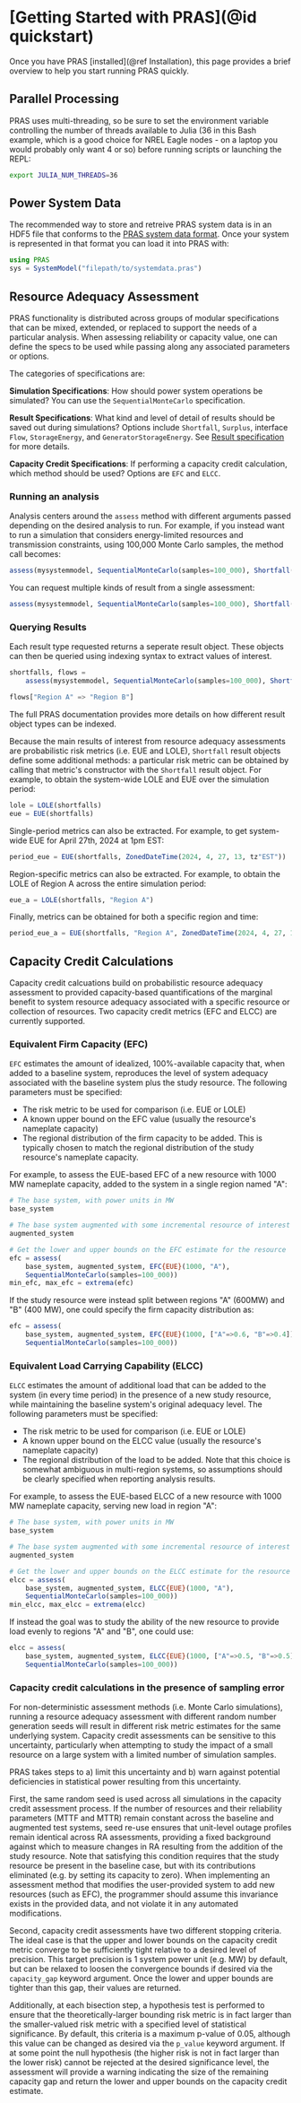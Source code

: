 # [Getting Started with PRAS](@id quickstart)

Once you have PRAS [installed](@ref Installation), this page provides a brief overview to help you start running PRAS quickly.

## Parallel Processing

PRAS uses multi-threading, so be sure to set the environment variable controlling the number of threads available to Julia (36 in this Bash example, which is a good choice for NREL Eagle nodes - on a laptop you would probably only want 4 or so) before running scripts or launching the REPL:

```sh
export JULIA_NUM_THREADS=36
```

## Power System Data

The recommended way to store and retreive PRAS system data is in an HDF5 file that conforms to the [PRAS system data format](./SystemModel_HDF5_spec.md). Once your system is represented in that format you can load it into PRAS with:

```julia
using PRAS
sys = SystemModel("filepath/to/systemdata.pras")
```

## Resource Adequacy Assessment

PRAS functionality is distributed across groups of modular specifications that can be mixed, extended, or replaced to support the needs of a particular analysis. When assessing reliability or capacity value, one can define the specs to be used while passing along any associated parameters or options.

The categories of specifications are:

**Simulation Specifications**: How should power system operations be simulated? You can use the `SequentialMonteCarlo` specification.

**Result Specifications**: What kind and level of detail of results should be saved out during simulations? Options include `Shortfall`, `Surplus`, interface `Flow`, `StorageEnergy`, and `GeneratorStorageEnergy`. See [Result specification](./PRAS/results.md) for more details.

**Capacity Credit Specifications**: If performing a capacity credit calculation, which method should be used? Options are `EFC` and `ELCC`.

### Running an analysis

Analysis centers around the `assess` method with different arguments passed depending on the desired analysis to run. For example, if you instead want to run a simulation that considers energy-limited resources and transmission constraints, using 100,000 Monte Carlo samples, the method call becomes:

```julia
assess(mysystemmodel, SequentialMonteCarlo(samples=100_000), Shortfall())
```

You can request multiple kinds of result from a single assessment:

```julia
assess(mysystemmodel, SequentialMonteCarlo(samples=100_000), Shortfall(), Flow())
```

### Querying Results

Each result type requested returns a seperate result object. These objects can then be queried using indexing syntax to extract values of interest.

```julia
shortfalls, flows =
    assess(mysystemmodel, SequentialMonteCarlo(samples=100_000), Shortfall(), Flow())

flows["Region A" => "Region B"]
```

The full PRAS documentation provides more details on how different result object types can be indexed.

Because the main results of interest from resource adequacy assessments are probabilistic risk metrics (i.e. EUE and LOLE), `Shortfall` result objects
define some additional methods: a particular risk metric can be obtained by calling that metric's constructor with the `Shortfall` result object. For example, to obtain the system-wide LOLE and EUE over the simulation period:

```julia
lole = LOLE(shortfalls)
eue = EUE(shortfalls)
```

Single-period metrics can also be extracted. For example, to get system-wide EUE for April 27th, 2024 at 1pm EST:

```julia
period_eue = EUE(shortfalls, ZonedDateTime(2024, 4, 27, 13, tz"EST"))
```

Region-specific metrics can also be extracted. For example, to obtain the LOLE of Region A across the entire simulation period:

```julia
eue_a = LOLE(shortfalls, "Region A")
```

Finally, metrics can be obtained for both a specific region and time:

```julia
period_eue_a = EUE(shortfalls, "Region A", ZonedDateTime(2024, 4, 27, 13, tz"EST"))
```

## Capacity Credit Calculations

Capacity credit calcuations build on probabilistic resource adequacy assessment to provided capacity-based quantifications of the marginal benefit to system resource adequacy associated with a specific resource or collection of resources. Two capacity credit metrics (EFC and ELCC) are currently supported.

### Equivalent Firm Capacity (EFC)

`EFC` estimates the amount of idealized, 100%-available capacity that, when added to a baseline system, reproduces the level of system adequacy associated
with the baseline system plus the study resource. The following parameters must be specified:

 - The risk metric to be used for comparison (i.e. EUE or LOLE)
 - A known upper bound on the EFC value (usually the resource's nameplate
   capacity)
 - The regional distribution of the firm capacity to be added. This is
   typically chosen to match the regional distribution of the study resource's
   nameplate capacity.

For example, to assess the EUE-based EFC of a new resource with 1000 MW nameplate capacity, added to the system in a single region named "A":

```julia
# The base system, with power units in MW
base_system

# The base system augmented with some incremental resource of interest
augmented_system

# Get the lower and upper bounds on the EFC estimate for the resource
efc = assess(
    base_system, augmented_system, EFC{EUE}(1000, "A"),
    SequentialMonteCarlo(samples=100_000))
min_efc, max_efc = extrema(efc)
```

If the study resource were instead split between regions "A" (600MW) and "B" (400 MW), one could specify the firm capacity distribution as:

```julia
efc = assess(
    base_system, augmented_system, EFC{EUE}(1000, ["A"=>0.6, "B"=>0.4]),
    SequentialMonteCarlo(samples=100_000))
```

### Equivalent Load Carrying Capability (ELCC)

`ELCC` estimates the amount of additional load that can be added to the system (in every time period) in the presence of a new study resource, while maintaining the baseline system's original adequacy level. The following parameters must be specified:

 - The risk metric to be used for comparison (i.e. EUE or LOLE)
 - A known upper bound on the ELCC value (usually the resource's nameplate
   capacity)
 - The regional distribution of the load to be added. Note that this choice is
   somewhat ambiguous in multi-region systems, so assumptions should be clearly
   specified when reporting analysis results.

For example, to assess the EUE-based ELCC of a new resource with 1000 MW nameplate capacity, serving new load in region "A":

```julia
# The base system, with power units in MW
base_system

# The base system augmented with some incremental resource of interest
augmented_system

# Get the lower and upper bounds on the ELCC estimate for the resource
elcc = assess(
    base_system, augmented_system, ELCC{EUE}(1000, "A"),
    SequentialMonteCarlo(samples=100_000))
min_elcc, max_elcc = extrema(elcc)
```

If instead the goal was to study the ability of the new resource to provide load evenly to regions "A" and "B", one could use:

```julia
elcc = assess(
    base_system, augmented_system, ELCC{EUE}(1000, ["A"=>0.5, "B"=>0.5]),
    SequentialMonteCarlo(samples=100_000))
```

### Capacity credit calculations in the presence of sampling error

For non-deterministic assessment methods (i.e. Monte Carlo simulations), running a resource adequacy assessment with different random number generation seeds will result in different risk metric estimates for the same underlying system. Capacity credit assessments can be sensitive to this uncertainty, particularly when attempting to study the impact of a small resource on a large system with a limited number of simulation samples. 

PRAS takes steps to a) limit this uncertainty and b) warn against potential deficiencies in statistical power resulting from this uncertainty.

First, the same random seed is used across all simulations in the capacity credit assessment process. If the number of resources and their reliability parameters (MTTF and MTTR) remain constant across the baseline and augmented test systems, seed re-use ensures that unit-level outage profiles remain identical across RA assessments, providing a fixed background against which to measure changes in RA resulting from the addition of the study resource. Note that satisfying this condition requires that the study resource be present in the baseline case, but with its contributions eliminated (e.g. by setting its capacity to zero). When implementing an assessment method that modifies the user-provided system to add new resources (such as EFC), the programmer should assume this invariance exists in the provided data, and not violate it in any automated modifications.

Second, capacity credit assessments have two different stopping criteria. The ideal case is that the upper and lower bounds on the capacity credit metric converge to be sufficiently tight relative to a desired level of precision. This target precision is 1 system power unit (e.g. MW) by default, but can be relaxed to loosen the convergence bounds if desired via the `capacity_gap` keyword argument. Once the lower and upper bounds are tighter than this gap, their values are returned.

Additionally, at each bisection step, a hypothesis test is performed to ensure that the theoretically-larger bounding risk metric is in fact larger than the smaller-valued risk metric with a specified level of statistical significance. By default, this criteria is a maximum p-value of 0.05, although this value can be changed as desired via the `p_value` keyword argument. If at some point the null hypothesis (the higher risk is not in fact larger than the lower risk) cannot be rejected at the desired significance level, the assessment will provide a warning indicating the size of the remaining capacity gap and return the lower and upper bounds on the capacity credit estimate.
